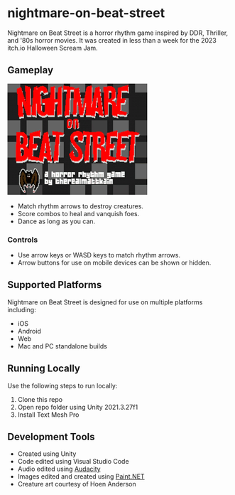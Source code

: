 # nightmare-on-beat-street
Nightmare on Beat Street is a horror rhythm game inspired by DDR, Thriller, and '80s horror movies. It was created in less than a week for the 2023 itch.io Halloween Scream Jam.

## Gameplay
![Nightmare on Beat Street gameplay](https://github.com/mklewandowski/nightmare-on-beat-street/blob/main/Assets/Images/nightmare-gameplay-small.gif?raw=true)

- Match rhythm arrows to destroy creatures.
- Score combos to heal and vanquish foes.
- Dance as long as you can.

### Controls
- Use arrow keys or WASD keys to match rhythm arrows.
- Arrow buttons for use on mobile devices can be shown or hidden.

## Supported Platforms
Nightmare on Beat Street is designed for use on multiple platforms including:
- iOS
- Android
- Web
- Mac and PC standalone builds

## Running Locally
Use the following steps to run locally:
1. Clone this repo
2. Open repo folder using Unity 2021.3.27f1
3. Install Text Mesh Pro

## Development Tools
- Created using Unity
- Code edited using Visual Studio Code
- Audio edited using [Audacity](https://www.audacityteam.org/)
- Images edited and created using [Paint.NET](https://www.getpaint.net/)
- Creature art courtesy of Hoen Anderson